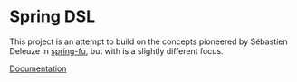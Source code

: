 # Spring DSL

This project is an attempt to build on the concepts pioneered by Sébastien Deleuze in [spring-fu](https://github.com/spring-projects-experimental/spring-fu), but with is a slightly different focus.

[Documentation](https://wakingrufus.github.io/spring-dsl/)
